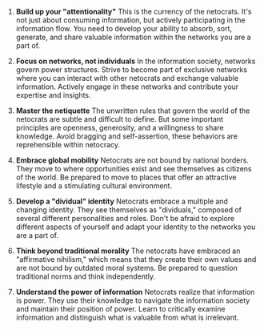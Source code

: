 1. **Build up your "attentionality"**
This is the currency of the netocrats. It's not just about consuming information, but actively participating in the information flow. You need to develop your ability to absorb, sort, generate, and share valuable information within the networks you are a part of.

2. **Focus on networks, not individuals**
In the information society, networks govern power structures. Strive to become part of exclusive networks where you can interact with other netocrats and exchange valuable information. Actively engage in these networks and contribute your expertise and insights.

3. **Master the netiquette**
The unwritten rules that govern the world of the netocrats are subtle and difficult to define. But some important principles are openness, generosity, and a willingness to share knowledge. Avoid bragging and self-assertion, these behaviors are reprehensible within netocracy.

4. **Embrace global mobility**
Netocrats are not bound by national borders. They move to where opportunities exist and see themselves as citizens of the world. Be prepared to move to places that offer an attractive lifestyle and a stimulating cultural environment.

5. **Develop a "dividual" identity**
Netocrats embrace a multiple and changing identity. They see themselves as "dividuals," composed of several different personalities and roles. Don't be afraid to explore different aspects of yourself and adapt your identity to the networks you are a part of.

6. **Think beyond traditional morality**
The netocrats have embraced an "affirmative nihilism," which means that they create their own values and are not bound by outdated moral systems. Be prepared to question traditional norms and think independently.

7. **Understand the power of information**
Netocrats realize that information is power. They use their knowledge to navigate the information society and maintain their position of power. Learn to critically examine information and distinguish what is valuable from what is irrelevant.